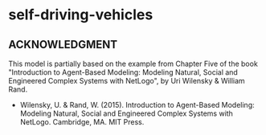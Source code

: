 # self-driving-vehicles
## ACKNOWLEDGMENT
This model is partially based on the example from Chapter Five of the book "Introduction to Agent-Based Modeling: Modeling Natural, Social and Engineered Complex Systems with NetLogo", by Uri Wilensky & William Rand.
* Wilensky, U. & Rand, W. (2015). Introduction to Agent-Based Modeling: Modeling Natural, Social and Engineered Complex Systems with NetLogo. Cambridge, MA. MIT Press.
